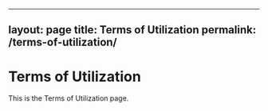 
---
layout: page
title: Terms of Utilization
permalink: /terms-of-utilization/
---

# Terms of Utilization

This is the Terms of Utilization page.
<!-- Add your terms of utilization content here -->
